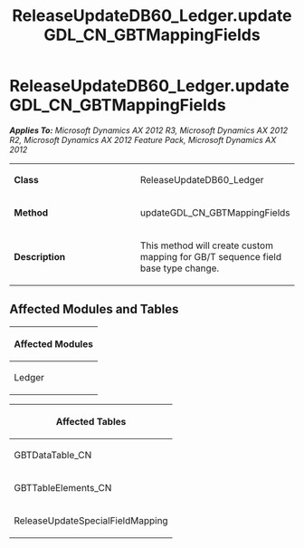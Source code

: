 ﻿---
title: ReleaseUpdateDB60_Ledger.updateGDL_CN_GBTMappingFields
TOCTitle: ReleaseUpdateDB60_Ledger.updateGDL_CN_GBTMappingFields
ms:assetid: b16b722e-15ee-aa57-be61-5f51d82fed7a
ms:mtpsurl: https://msdn.microsoft.com/en-us/library/JJ736900(v=AX.60)
ms:contentKeyID: 49710584
ms.date: 05/18/2015
mtps_version: v=AX.60
---

# ReleaseUpdateDB60\_Ledger.updateGDL\_CN\_GBTMappingFields 


_**Applies To:** Microsoft Dynamics AX 2012 R3, Microsoft Dynamics AX 2012 R2, Microsoft Dynamics AX 2012 Feature Pack, Microsoft Dynamics AX 2012_

<table>
<colgroup>
<col style="width: 50%" />
<col style="width: 50%" />
</colgroup>
<tbody>
<tr class="odd">
<td><p><strong>Class</strong></p></td>
<td><p>ReleaseUpdateDB60_Ledger</p></td>
</tr>
<tr class="even">
<td><p><strong>Method</strong></p></td>
<td><p>updateGDL_CN_GBTMappingFields</p></td>
</tr>
<tr class="odd">
<td><p><strong>Description</strong></p></td>
<td><p>This method will create custom mapping for GB/T sequence field base type change.</p></td>
</tr>
</tbody>
</table>


## Affected Modules and Tables

<table>
<colgroup>
<col style="width: 100%" />
</colgroup>
<thead>
<tr class="header">
<th><p>Affected Modules</p></th>
</tr>
</thead>
<tbody>
<tr class="odd">
<td><p>Ledger</p></td>
</tr>
</tbody>
</table>


<table>
<colgroup>
<col style="width: 100%" />
</colgroup>
<thead>
<tr class="header">
<th><p>Affected Tables</p></th>
</tr>
</thead>
<tbody>
<tr class="odd">
<td><p>GBTDataTable_CN</p></td>
</tr>
<tr class="even">
<td><p>GBTTableElements_CN</p></td>
</tr>
<tr class="odd">
<td><p>ReleaseUpdateSpecialFieldMapping</p></td>
</tr>
</tbody>
</table>

  



